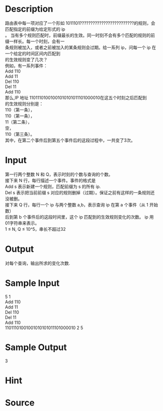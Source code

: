 
# Description

<div class="content"><div>路由表中每一项对应了一个形如 1011101?????????????????????????的规则，会匹配指定的前缀为给定形式的 ip</div>
<div>。 当有多个规则匹配时，前缀最长的生效。同一时刻不会有多个匹配的规则的前缀一样长。每一个时刻，会有一</div>
<div>条规则被加入，或者之前被加入的某条规则会过期。给一系列 ip，问每一个 ip 在一个给定的时间区间内匹配到</div>
<div>的生效规则变了几次？</div>
<div>例如，有一系列事件：</div>
<div>Add 110</div>
<div>Add 11</div>
<div>Del 110</div>
<div>Del 11</div>
<div>Add 110</div>
<div>那么,IP 地址 11011101001001010101011101000010在这五个时刻之后匹配到</div>
<div>的生效规则分别是：</div>
<div>110（第一条），</div>
<div>110（第一条），</div>
<div>11（第二条），</div>
<div>空，</div>
<div>110（第三条）。</div>
<div>其中，在第二个事件后到第五个事件后的这段过程中，一共变了3次。</div>
<div></div></div>

# Input

<div class="content"><div>第一行两个整数 N 和 Q，表示时刻的个数与查询的个数。</div>
<div>接下来 N 行，每行描述一个事件。事件的格式是</div>
<div>Add s 表示新建一个规则，匹配前缀为 s 的所有 ip.</div>
<div>Del s 表示把当前前缀 s 对应的规则删掉（过期）。保证之前有这样的一条规则还没被删。</div>
<div>接下来 Q 行，每行一个 ip 与两个整数 a,b，表示查询 ip 在第 a 个事件（从 1 开始数）</div>
<div>后到第 b 个事件后的这段时间里，这个 ip 匹配到的生效规则变化的次数。 ip 用01字符串来表示。</div>
<div>1 ≤ N, Q ≤ 10^5，串长不超过32</div>
<div></div>
<p></p></div>

# Output

<div class="content"><div>对每个查询，输出所求的变化次数.</div>
<div></div>
<p></p></div>

# Sample Input

<div class="content"><span class="sampledata">5 1<br/>
Add 110<br/>
Add 11<br/>
Del 110<br/>
Del 11<br/>
Add 110<br/>
11011101001001010101011101000010 2 5</span></div>

# Sample Output

<div class="content"><span class="sampledata">3</span></div>

# Hint

<div class="content"><p></p></div>

# Source

<div class="content"><p><a href="problemset.php?search="></a></p></div>

